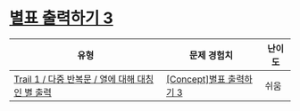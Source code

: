# [별표 출력하기 3](https://www.codetree.ai/trails/complete/curated-cards/intro-print-star-3)

|유형|문제 경험치|난이도|
|---|---|---|
|[Trail 1 / 다중 반복문 / 열에 대해 대칭인 별 출력](https://www.codetree.ai/trail-info/novice-low/)|[[Concept]별표 출력하기 3](https://www.codetree.ai/trails/complete/curated-cards/intro-print-star-3/)|쉬움|

